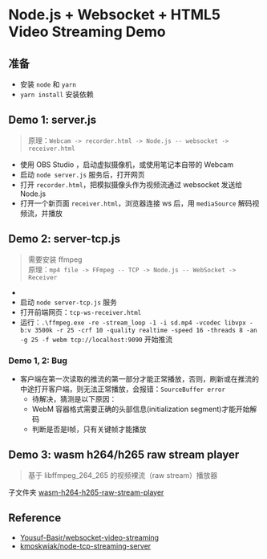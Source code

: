 # Node.js + Websocket + HTML5 Video Streaming Demo

## 准备

- 安装 `node` 和 `yarn`
- `yarn install` 安装依赖

## Demo 1: server.js

> 原理：`Webcam -> recorder.html -> Node.js -- websocket -> receiver.html`

- 使用 OBS Studio ，启动虚拟摄像机，或使用笔记本自带的 Webcam
- 启动 `node server.js` 服务后，打开网页
- 打开 `recorder.html`，把模拟摄像头作为视频流通过 websocket 发送给 Node.js 
- 打开一个新页面 `receiver.html`，浏览器连接 ws 后，用 `mediaSource` 解码视频流，并播放 

## Demo 2: server-tcp.js

> 需要安装 ffmpeg \
> 原理：`mp4 file -> FFmpeg -- TCP -> Node.js -- WebSocket -> Receiver`
- 
- 启动 `node server-tcp.js` 服务
- 打开前端网页：`tcp-ws-receiver.html`
- 运行：`.\ffmpeg.exe -re -stream_loop -1 -i sd.mp4 -vcodec libvpx -b:v 3500k -r 25 -crf 10 -quality realtime -speed 16 -threads 8 -an -g 25 -f webm tcp://localhost:9090` 开始推流

### Demo 1, 2: Bug

- 客户端在第一次读取的推流的第一部分才能正常播放，否则，刷新或在推流的中途打开客户端，则无法正常播放，会报错：`SourceBuffer error`
  - 待解决，猜测是以下原因：
  - WebM 容器格式需要正确的头部信息(initialization segment)才能开始解码
  - 判断是否是I帧，只有关键帧才能播放

## Demo 3: wasm h264/h265 raw stream player

> 基于 libffmpeg_264_265 的视频裸流（raw stream）播放器

子文件夹 [wasm-h264-h265-raw-stream-player](./wasm-h264-h265-raw-stream-player/README.md)

## Reference

- [Yousuf-Basir/websocket-video-streaming](https://github.com/Yousuf-Basir/websocket-video-streaming)
- [kmoskwiak/node-tcp-streaming-server](https://github.com/kmoskwiak/node-tcp-streaming-server)